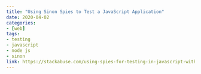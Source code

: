 ```yaml
---
title: "Using Sinon Spies to Test a JavaScript Application"
date: 2020-04-02
categories:
- [web]
tags:
- testing
- javascript
- node js
- sinon
link: https://stackabuse.com/using-spies-for-testing-in-javascript-with-sinon/
---
```

